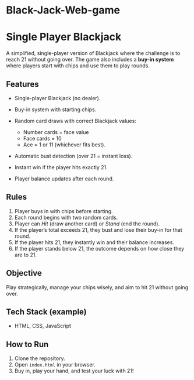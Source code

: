 # Black-Jack-Web-game

# Single Player Blackjack

A simplified, single-player version of Blackjack where the challenge is to reach 21 without going over. The game also includes a **buy-in system** where players start with chips and use them to play rounds.

## Features

* Single-player Blackjack (no dealer).
* Buy-in system with starting chips.
* Random card draws with correct Blackjack values:

  * Number cards = face value
  * Face cards = 10
  * Ace = 1 or 11 (whichever fits best).
* Automatic bust detection (over 21 = instant loss).
* Instant win if the player hits exactly 21.
* Player balance updates after each round.

## Rules

1. Player buys in with chips before starting.
2. Each round begins with two random cards.
3. Player can *Hit* (draw another card) or *Stand* (end the round).
4. If the player’s total exceeds 21, they bust and lose their buy-in for that round.
5. If the player hits 21, they instantly win and their balance increases.
6. If the player stands below 21, the outcome depends on how close they are to 21.

## Objective

Play strategically, manage your chips wisely, and aim to hit 21 without going over.

## Tech Stack (example)

* HTML, CSS, JavaScript

## How to Run

1. Clone the repository.
2. Open `index.html` in your browser.
3. Buy in, play your hand, and test your luck with 21!
